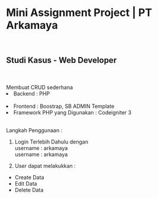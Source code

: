<h1>Mini Assignment Project | PT Arkamaya</h1><br>
<h2>Studi Kasus - Web Developer</h2><br>
<br>
Membuat CRUD sederhana <br>
<li>Backend : PHP</li><br>
<li>Frontend  : Boostrap, SB ADMIN Template<br>
<li>Framework PHP yang Digunakan : Codeigniter 3</li><br>


Langkah Penggunaan : <br>
1. Login Terlebih Dahulu dengan <br>
username : arkamaya<br>
username : arkamaya<br>

2. User dapat melakukkan : <br>
- Create Data
- Edit Data
- Delete Data
